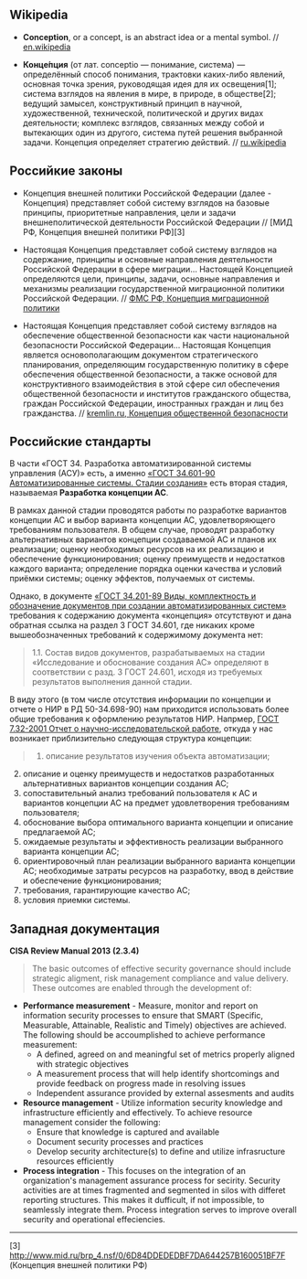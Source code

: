 ## Wikipedia

* __Conception__, or a concept, is an abstract idea or a mental symbol. 
// [en.wikipedia](http://en.wikipedia.org/wiki/Conception)



* __Конце́пция__ (от лат. conceptio — понимание, система) — определённый способ понимания, трактовки каких-либо явлений, основная точка зрения, руководящая идея для их освещения[1]; система взглядов на явления в мире, в природе, в обществе[2]; ведущий замысел, конструктивный принцип в научной, художественной, технической, политической и других видах деятельности; комплекс взглядов, связанных между собой и вытекающих один из другого, система путей решения выбранной задачи. Концепция определяет стратегию действий. 
// [ru.wikipedia](http://ru.wikipedia.org/wiki/%D0%9A%D0%BE%D0%BD%D1%86%D0%B5%D0%BF%D1%86%D0%B8%D1%8F)

## Российкие законы

* Концепция внешней политики Российской Федерации (далее - Концепция) представляет собой систему взглядов на базовые принципы, приоритетные направления, цели и задачи внешнеполитической деятельности Российской Федерации
// [МИД РФ, Концепция внешней политики РФ][3]


* Настоящая Концепция представляет собой систему взглядов на 
содержание, принципы и основные направления деятельности Российской 
Федерации в сфере миграции... Настоящей Концепцией определяются цели, принципы, задачи, основные направления и механизмы реализации государственной миграционной политики Российской Федерации. 
// [ФМС РФ, Концепция миграционной политики](http://www.fms.gov.ru/upload/iblock/07c/kgmp.pdf)


* Настоящая Концепция представляет собой систему взглядов на обеспечение общественной безопасности как части национальной безопасности Российской Федерации... Настоящая Концепция является основополагающим документом стратегического планирования, определяющим государственную политику в сфере обеспечения общественной безопасности, а также основой для конструктивного взаимодействия в этой сфере сил обеспечения общественной безопасности и институтов гражданского общества, граждан Российской Федерации, иностранных граждан и лиц без гражданства.
// [kremlin.ru, Концепция общественной безопасности](http://kremlin.ru/acts/19653)

## Российские стандарты

В части «ГОСТ 34. Разработка автоматизированной системы управления (АСУ)» есть, а именно [«ГОСТ 34.601-90 Автоматизированные системы. Стадии создания»](http://it-gost.ru/content/view/56/40) есть вторая стадия, называемая __Разработка концепции АС__.

В рамках данной стадии проводятся работы по разработке вариантов концепции АС и выбор варианта концепции АС, удовлетворяющего требованиям пользователя. В общем случае, проводят разработку альтернативных вариантов концепции создаваемой АС и планов их реализации; оценку необходимых ресурсов на их реализацию и обеспечение функционирования; оценку преимуществ и недостатков каждого варианта; определение порядка оценки качества и условий приёмки системы; оценку эффектов, получаемых от системы.

Однако, в документе [«ГОСТ 34.201-89 Виды, комплектность и обозначение документов при создании автоматизированных систем»](http://it-gost.ru/content/view/55/40) требования к содержанию документа «концепция» отсутствуют и дана обратная ссылка на раздел 3 ГОСТ 34.601, где никаких кроме вышеобозначенных требований к содержимому документа нет:

> 1.1. Состав видов документов, разрабатываемых на стадии «Исследование и обоснование создания АС» определяют в соответствии с разд. 3 ГОСТ 24.601, исходя из требуемых результатов выполнения данной стадии.

В виду этого (в том числе отсутствия информации по концепции и отчете о НИР в РД 50-34.698-90) нам приходится использовать более общие требования к оформлению результатов НИР. Напрмер, [ГОСТ 7.32-2001 Отчет о научно-исследовательской работе](http://nauka.kz/upload/files/17._GOST_7.32-2001.pdf), откуда у нас возникает приблизительно следующая структура концепции:


> 1. описание результатов изучения объекта автоматизации;
2. описание и оценку преимуществ и недостатков разработанных альтернативных вариантов концепции создания АС;
3. сопоставительный анализ требований пользователя к АС и вариантов концепции АС на предмет удовлетворения требованиям пользователя;
4. обоснование выбора оптимального варианта концепции и описание предлагаемой АС;
5. ожидаемые результаты и эффективность реализации выбранного варианта концепции АС;
6. ориентировочный план реализации выбранного варианта концепции АС;
необходимые затраты ресурсов на разработку, ввод в действие и обеспечение функционирования;
7. требования, гарантирующие качество АС;
8. условия приемки системы.

## Западная документация

__CISA Review Manual 2013 (2.3.4)__

> The basic outcomes of effective security governance should include strategic aligment, risk management compliance and value delivery. These outcomes are enabled through the development of:
* __Performance measurement__ - Measure, monitor and report on information security processes to ensure that SMART (Specific, Measurable, Attainable, Realistic and Timely) objectives are achieved. The following should be accoumplished to achieve performance measurement:
  * A defined, agreed on and meaningful set of metrics properly aligned with strategic objectives
  * A measurement process that will help identify shortcomings and provide feedback on progress made in resolving issues
  * Independent assurance provided by external assesments and audits 
* __Resource management__ - Utilize information security knowledge and infrastructure efficiently and effectively. To achieve resource management consider the following:
  * Ensure that knowledge is captured and available
  * Document security processes and practices
  * Develop security architecture(s) to define and utilize infrasructure resources efficiently
* __Process integration__ - This focuses on the integration of an organization's management assurance process for secirity. Security activities are at times fragmented and segmented in silos with differet reporting structures. This makes it dufficult, if not impossible, to seamlessly integrate them. Process integration serves to improve overall security and operational effeciencies.

***
[3] http://www.mid.ru/brp_4.nsf/0/6D84DDEDEDBF7DA644257B160051BF7F (Концепция внешней политики РФ)
